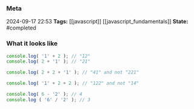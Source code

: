 ### Meta
2024-09-17 22:53
**Tags:** [[javascript]] [[javascript_fundamentals]]
**State:** #completed  

### What it looks like
```JavaScript title:app.js
console.log( '1' + 2 ); // "12"
console.log( 2 + '1' ); // "21"

console.log( 2 + 2 + '1' ); // "41" and not "221"

console.log( '1' + 2 + 2 ); // "122" and not "14"

console.log( 6 - '2' ); // 4
console.log ( '6' / '2' ); // 3
```

